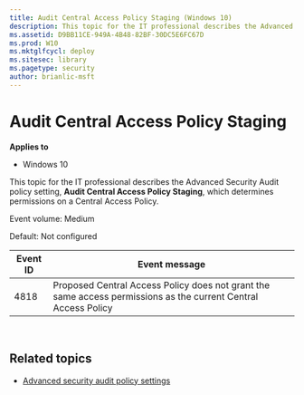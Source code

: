 ```yaml
---
title: Audit Central Access Policy Staging (Windows 10)
description: This topic for the IT professional describes the Advanced Security Audit policy setting, Audit Central Access Policy Staging, which determines permissions on a Central Access Policy.
ms.assetid: D9BB11CE-949A-4B48-82BF-30DC5E6FC67D
ms.prod: W10
ms.mktglfcycl: deploy
ms.sitesec: library
ms.pagetype: security
author: brianlic-msft
---
```


# Audit Central Access Policy Staging

**Applies to**
-   Windows 10

This topic for the IT professional describes the Advanced Security Audit policy setting, **Audit Central Access Policy Staging**, which determines permissions on a Central Access Policy.

Event volume: Medium

Default: Not configured

| Event ID | Event message |
| - | - |
| 4818 | Proposed Central Access Policy does not grant the same access permissions as the current Central Access Policy |
 
## Related topics

- [Advanced security audit policy settings](advanced-security-audit-policy-settings.md)
 
 
